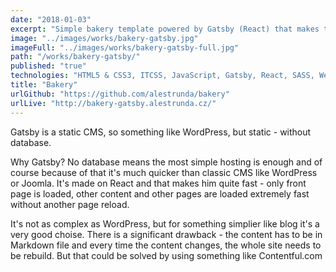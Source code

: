 ```yaml
---
date: "2018-01-03"
excerpt: "Simple bakery template powered by Gatsby (React) that makes the web lightning fast"
image: "../images/works/bakery-gatsby.jpg"
imageFull: "../images/works/bakery-gatsby-full.jpg"
path: "/works/bakery-gatsby/"
published: "true"
technologies: "HTML5 & CSS3, ITCSS, JavaScript, Gatsby, React, SASS, Webpack"
title: "Bakery"
urlGithub: "https://github.com/alestrunda/bakery"
urlLive: "http://bakery-gatsby.alestrunda.cz/"
---
```


Gatsby is a static CMS, so something like WordPress, but static - without database.

Why Gatsby? No database means the most simple hosting is enough and of course because of that it's much quicker than classic CMS like WordPress or Joomla. It's made on React and that makes him quite fast - only front page is loaded, other content and other pages are loaded extremely fast without another page reload.

It's not as complex as WordPress, but for something simplier like blog it's a very good choise. There is a significant drawback - the content has to be in Markdown file and every time the content changes, the whole site needs to be rebuild. But that could be solved by using something like Contentful.com
